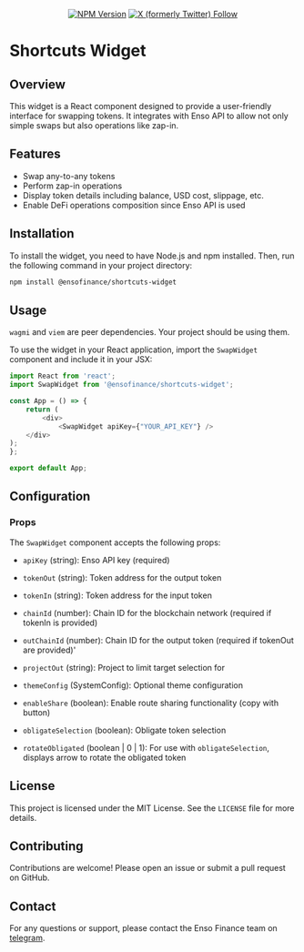 <div align="center">

[![NPM Version](https://img.shields.io/npm/v/%40ensofinance%2Fshortcuts-widget)](https://www.npmjs.com/package/%40ensofinance%2Fshortcuts-widget)
[![X (formerly Twitter) Follow](https://img.shields.io/twitter/follow/EnsoBuild)](https://twitter.com/EnsoBuild)

</div>

# Shortcuts Widget

## Overview

This widget is a React component designed to provide a user-friendly interface for swapping tokens. It integrates with Enso API to allow not only simple swaps but also operations like zap-in.

## Features

- Swap any-to-any tokens
- Perform zap-in operations
- Display token details including balance, USD cost, slippage, etc.
- Enable DeFi operations composition since Enso API is used

## Installation

To install the widget, you need to have Node.js and npm installed. Then, run the following command in your project directory:

```bash
npm install @ensofinance/shortcuts-widget
```

## Usage

`wagmi` and `viem` are peer dependencies. Your project should be using them.

To use the widget in your React application, import the `SwapWidget` component and include it in your JSX:

```typescript
import React from 'react';
import SwapWidget from '@ensofinance/shortcuts-widget';

const App = () => {
    return (
        <div>
            <SwapWidget apiKey={"YOUR_API_KEY"} />
    </div>
);
};

export default App;
```

## Configuration

### Props

The `SwapWidget` component accepts the following props:

- `apiKey` (string): Enso API key (required)

- `tokenOut` (string): Token address for the output token
- `tokenIn` (string): Token address for the input token
- `chainId` (number): Chain ID for the blockchain network (required if tokenIn is provided)
- `outChainId` (number): Chain ID for the output token (required if tokenOut are provided)'
- `projectOut` (string): Project to limit target selection for

- `themeConfig` (SystemConfig): Optional theme configuration
- `enableShare` (boolean): Enable route sharing functionality (copy with button)
- `obligateSelection` (boolean): Obligate token selection
- `rotateObligated` (boolean | 0 | 1): For use with `obligateSelection`, displays arrow to rotate the obligated token

## License

This project is licensed under the MIT License. See the `LICENSE` file for more details.

## Contributing

Contributions are welcome! Please open an issue or submit a pull request on GitHub.

## Contact

For any questions or support, please contact the Enso Finance team on [telegram](https://t.me/enso_intent_engine).
